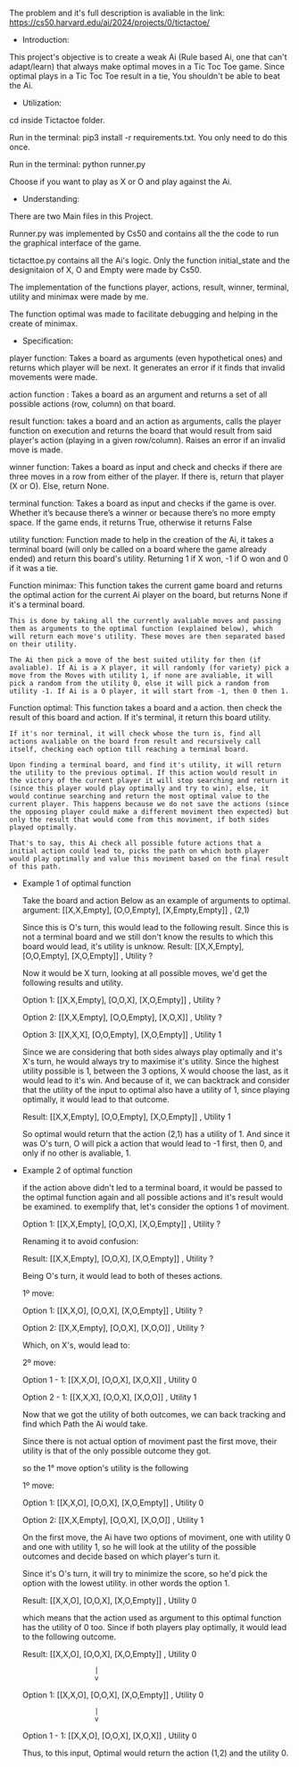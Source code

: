 The problem and it's full description is avaliable in the link: https://cs50.harvard.edu/ai/2024/projects/0/tictactoe/

* Introduction:

This project's objective is to create a weak Ai (Rule based Ai, one that can't adapt/learn) that always make optimal moves in a Tic Toc Toe game. Since optimal plays in a Tic Toc Toe result in a tie, You shouldn't be able to beat the Ai.

* Utilization:

cd inside Tictactoe folder.

Run in the terminal: pip3 install -r requirements.txt. You only need to do this once.

Run in the terminal: python runner.py

Choose if you want to play as X or O and play against the Ai.

* Understanding:

There are two Main files in this Project.

Runner.py was implemented by Cs50 and contains all the the code to run the graphical interface of the game.

tictacttoe.py contains all the Ai's logic. Only the function initial_state and the designitaion of X, O and Empty were made by Cs50.

The implementation of the functions player, actions, result, winner, terminal, utility and minimax were made by me.

The function optimal was made to facilitate debugging and helping in the create of minimax.

* Specification:

player function: Takes a board as arguments (even hypothetical ones) and returns which player will be next. It generates an error if it finds that invalid movements were made.

action function : Takes a board as an argument and returns a set of all possible actions (row, column) on that board.

result function: takes a board and an action as arguments, calls the player function on execution and returns the board that would result from said player's action (playing in a given row/column). Raises an error if an invalid move is made.

winner function: Takes a board as input and check and checks if there are three moves in a row from either of the player. If there is, return that player (X or O). Else, return None.

terminal function: Takes a board as input and checks if the game is over. Whether it’s because there’s a winner or because there’s no more empty space. If the game ends, it returns True, otherwise it returns False

utility function: Function made to help in the creation of the Ai, it takes a terminal board (will only be called on a board where the game already ended) and return this board's utility. Returning 1 if X won, -1 if O won and 0 if it was a tie.

Function minimax: This function takes the current game board and returns the optimal action for the current Ai player on the board, but returns None if it's a terminal board.

    This is done by taking all the currently avaliable moves and passing them as arguments to the optimal function (explained below), which will return each move's utility. These moves are then separated based on their utility.

    The Ai then pick a move of the best suited utility for then (if avaliable). If Ai is a X player, it will randomly (for variety) pick a move from the Moves with utility 1, if none are avaliable, it will pick a random from the utility 0, else it will pick a random from utility -1. If Ai is a O player, it will start from -1, then 0 then 1.
    
Function optimal: This function takes a board and a action. then check the result of this board and action. If it's terminal, it return this board utility.

    If it's nor terminal, it will check whose the turn is, find all actions avaliable on the board from result and recursively call itself, checking each option till reaching a terminal board.

    Upon finding a terminal board, and find it's utility, it will return the utility to the previous optimal. If this action would result in the victory of the current player it will stop searching and return it (since this player would play optimally and try to win), else, it would continue searching and return the most optimal value to the current player. This happens because we do not save the actions (since the opposing player could make a different moviment then expected) but only the result that would come from this moviment, if both sides played optimally.

    That's to say, this Ai check all possible future actions that a initial action could lead to, picks the path on which both player would play optimally and value this moviment based on the final result of this path.

* Example 1 of optimal function

    Take the board and action Below as an example of arguments to optimal.
    argument: [[X,X,Empty], [O,O,Empty], [X,Empty,Empty]] , (2,1)

    Since this is O's turn, this would lead to the following result. Since this is not a terminal board and we still don't know the results to which this board would lead, it's utility is unknow.
    Result: [[X,X,Empty], [O,O,Empty], [X,O,Empty]] , Utility ?

    Now it would be X turn, looking at all possible moves, we'd get the following results and utility.

    Option 1: [[X,X,Empty], [O,O,X], [X,O,Empty]] , Utility ?

    Option 2: [[X,X,Empty], [O,O,Empty], [X,O,X]] , Utility ?

    Option 3: [[X,X,X], [O,O,Empty], [X,O,Empty]] , Utility 1

    Since we are considering that both sides always play optimally and it's X's turn, he would always try to maximise it's utility. Since the highest utility possible is 1, between the 3 options, X would choose the last, as it would lead to it's win. And because of it, we can backtrack and consider that the utility of the input to optimal also have a utility of 1, since playing optimally, it would lead to that outcome.

    Result: [[X,X,Empty], [O,O,Empty], [X,O,Empty]] , Utility 1

    So optimal would return that the action (2,1) has a utility of 1. And since it was O's turn, O will pick a action that would lead to -1 first, then 0, and only if no other is avaliable, 1.

* Example 2 of optimal function

    if the action above didn't led to a terminal board, it would be passed to the optimal function again and all possible actions and it's result would be examined. to exemplify that, let's consider the options 1 of moviment.

    Option 1: [[X,X,Empty], [O,O,X], [X,O,Empty]] , Utility ?

    Renaming it to avoid confusion:

    Result: [[X,X,Empty], [O,O,X], [X,O,Empty]] , Utility ?

    Being O's turn, it would lead to both of theses actions.

    1º move:

    Option 1: [[X,X,O], [O,O,X], [X,O,Empty]] , Utility ?

    Option 2: [[X,X,Empty], [O,O,X], [X,O,O]] , Utility ?

    Which, on X's, would lead to:

    2º move:

    Option 1 - 1: [[X,X,O], [O,O,X], [X,O,X]] , Utility 0

    Option 2 - 1: [[X,X,X], [O,O,X], [X,O,O]] , Utility 1

    Now that we got the utility of both outcomes, we can back tracking and find which Path the Ai would take.

    Since there is not actual option of moviment past the first move, their utility is that of the only possible outcome they got.

    so the 1° move option's utility is the following

    1º move:

    Option 1: [[X,X,O], [O,O,X], [X,O,Empty]] , Utility 0

    Option 2: [[X,X,Empty], [O,O,X], [X,O,O]] , Utility 1

    On the first move, the Ai have two options of moviment, one with utility 0 and one with utility 1, so he will look at the utility of the possible outcomes and decide based on which player's turn it. 
    
    Since it's O's turn, it will try to minimize the score, so he'd pick the option with the lowest utility. in other words the option 1.

    Result: [[X,X,O], [O,O,X], [X,O,Empty]] , Utility 0

    which means that the action used as argument to this optimal function has the utility of 0 too. Since if both players play optimally, it would lead to the following outcome.

    Result: [[X,X,O], [O,O,X], [X,O,Empty]] , Utility 0

                        |
                        v

    Option 1: [[X,X,O], [O,O,X], [X,O,Empty]] , Utility 0

                        |
                        v

    Option 1 - 1: [[X,X,O], [O,O,X], [X,O,X]] , Utility 0

    Thus, to this input, Optimal would return the action (1,2) and the utility 0.